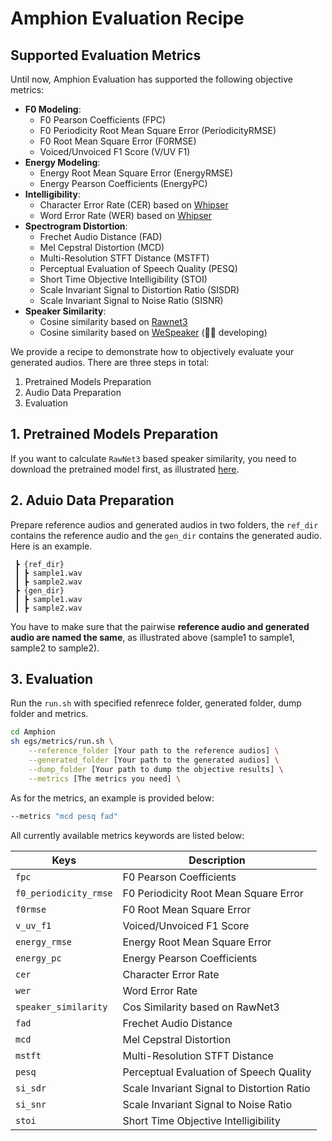 # Amphion Evaluation Recipe

## Supported Evaluation Metrics

Until now, Amphion Evaluation has supported the following objective metrics:

- **F0 Modeling**:
  - F0 Pearson Coefficients (FPC)
  - F0 Periodicity Root Mean Square Error (PeriodicityRMSE)
  - F0 Root Mean Square Error (F0RMSE)
  - Voiced/Unvoiced F1 Score (V/UV F1)
- **Energy Modeling**:
  - Energy Root Mean Square Error (EnergyRMSE)
  - Energy Pearson Coefficients (EnergyPC)
- **Intelligibility**:
  - Character Error Rate (CER) based on [Whipser](https://github.com/openai/whisper)
  - Word Error Rate (WER) based on [Whipser](https://github.com/openai/whisper)
- **Spectrogram Distortion**:
  - Frechet Audio Distance (FAD)
  - Mel Cepstral Distortion (MCD)
  - Multi-Resolution STFT Distance (MSTFT)
  - Perceptual Evaluation of Speech Quality (PESQ)
  - Short Time Objective Intelligibility (STOI)
  - Scale Invariant Signal to Distortion Ratio (SISDR)
  - Scale Invariant Signal to Noise Ratio (SISNR)
- **Speaker Similarity**:
  - Cosine similarity based on [Rawnet3](https://github.com/Jungjee/RawNet)
  - Cosine similarity based on [WeSpeaker](https://github.com/wenet-e2e/wespeaker) (👨‍💻 developing)

We provide a recipe to demonstrate how to objectively evaluate your generated audios. There are three steps in total:

1. Pretrained Models Preparation
2. Audio Data Preparation
3. Evaluation

## 1. Pretrained Models Preparation

If you want to calculate `RawNet3` based speaker similarity, you need to download the pretrained model first, as illustrated [here](../../pretrained/README.md).

## 2. Aduio Data Preparation

Prepare reference audios and generated audios in two folders, the `ref_dir` contains the reference audio and the `gen_dir` contains the generated audio. Here is an example.

```plaintext
 ┣ {ref_dir}
 ┃ ┣ sample1.wav
 ┃ ┣ sample2.wav
 ┣ {gen_dir}
 ┃ ┣ sample1.wav
 ┃ ┣ sample2.wav
```

You have to make sure that the pairwise **reference audio and generated audio are named the same**, as illustrated above (sample1 to sample1, sample2 to sample2).

## 3. Evaluation

Run the `run.sh` with specified refenrece folder, generated folder, dump folder and metrics.

```bash
cd Amphion
sh egs/metrics/run.sh \
	--reference_folder [Your path to the reference audios] \
	--generated_folder [Your path to the generated audios] \
	--dump_folder [Your path to dump the objective results] \
	--metrics [The metrics you need] \
```

As for the metrics, an example is provided below:

```bash
--metrics "mcd pesq fad"
```

All currently available metrics keywords are listed below:

| Keys                  | Description                                |
| --------------------- | ------------------------------------------ |
| `fpc`                 | F0 Pearson Coefficients                    |
| `f0_periodicity_rmse` | F0 Periodicity Root Mean Square Error      |
| `f0rmse`              | F0 Root Mean Square Error                  |
| `v_uv_f1`             | Voiced/Unvoiced F1 Score                   |
| `energy_rmse`         | Energy Root Mean Square Error              |
| `energy_pc`           | Energy Pearson Coefficients                |
| `cer`                 | Character Error Rate                       |
| `wer`                 | Word Error Rate                            |
| `speaker_similarity`  | Cos Similarity based on RawNet3            |
| `fad`                 | Frechet Audio Distance                     |
| `mcd`                 | Mel Cepstral Distortion                    |
| `mstft`               | Multi-Resolution STFT Distance             |
| `pesq`                | Perceptual Evaluation of Speech Quality    |
| `si_sdr`              | Scale Invariant Signal to Distortion Ratio |
| `si_snr`              | Scale Invariant Signal to Noise Ratio      |
| `stoi`                | Short Time Objective Intelligibility       |
